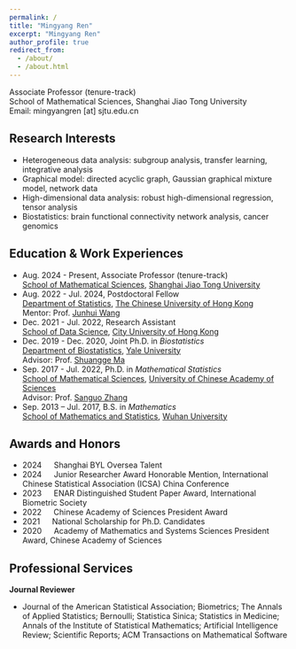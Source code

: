```yaml
---
permalink: /
title: "Mingyang Ren"
excerpt: "Mingyang Ren"
author_profile: true
redirect_from: 
  - /about/
  - /about.html
---
```


Associate Professor (tenure-track)   
School of Mathematical Sciences, Shanghai Jiao Tong University  
Email: mingyangren [at] sjtu.edu.cn     


## Research Interests
- Heterogeneous data analysis: subgroup analysis, transfer learning, integrative analysis
- Graphical model: directed acyclic graph, Gaussian graphical mixture model, network data
- High-dimensional data analysis: robust high-dimensional regression, tensor analysis
- Biostatistics: brain functional connectivity network analysis, cancer genomics


## Education & Work Experiences
- Aug. 2024 - Present, Associate Professor (tenure-track)     
[School of Mathematical Sciences](https://www.math.sjtu.edu.cn/Default/teachershow/tags/MDAwMDAwMDAwMLGIipaGpKF2), [Shanghai Jiao Tong University](https://www.sjtu.edu.cn/) 
- Aug. 2022 - Jul. 2024, Postdoctoral Fellow   
[Department of Statistics](https://www.sta.cuhk.edu.hk/), [The Chinese University of Hong Kong](https://www.cuhk.edu.hk/)  
Mentor: Prof. [Junhui Wang](https://www.sta.cuhk.edu.hk/peoples/jwang/)
- Dec. 2021 - Jul. 2022,  Research Assistant  
[School of Data Science](https://www.sdsc.cityu.edu.hk/), [City University of Hong Kong](https://www.cityu.edu.hk/) 
- Dec. 2019 - Dec. 2020,  Joint Ph.D. in *Biostatistics*  
[Department of Biostatistics](https://ysph.yale.edu/public-health-research-and-practice/department-research/biostatistics/), [Yale University](https://www.yale.edu/)   
Advisor: Prof. [Shuangge Ma](https://publichealth.yale.edu/profile/shuangge_ma/)
- Sep. 2017 - Jul. 2022,  Ph.D. in *Mathematical Statistics*  
[School of Mathematical Sciences](https://math.ucas.ac.cn/index.php/zh-CN/), [University of Chinese Academy of Sciences](https://www.ucas.ac.cn/)  
Advisor: Prof. [Sanguo Zhang](http://people.ucas.ac.cn/~sgzhang)
- Sep. 2013 – Jul. 2017,  B.S. in *Mathematics*  
[School of Mathematics and Statistics](http://maths.whu.edu.cn/), [Wuhan University](https://www.whu.edu.cn/)



## Awards and Honors
- 2024 &emsp; Shanghai BYL Oversea Talent
- 2024 &emsp; Junior Researcher Award Honorable Mention, International Chinese Statistical Association (ICSA) China Conference
- 2023 &emsp; ENAR Distinguished Student Paper Award, International Biometric Society
- 2022 &emsp; Chinese Academy of Sciences President Award
- 2021 &emsp; National Scholarship for Ph.D. Candidates
- 2020 &emsp; Academy of Mathematics and Systems Sciences President Award, Chinese Academy of Sciences

## Professional Services
**Journal Reviewer**
- Journal of the American Statistical Association; Biometrics; The Annals of Applied Statistics; Bernoulli; Statistica Sinica; Statistics in Medicine; Annals of the Institute of Statistical Mathematics; Artificial Intelligence Review; Scientific Reports; ACM Transactions on Mathematical Software


